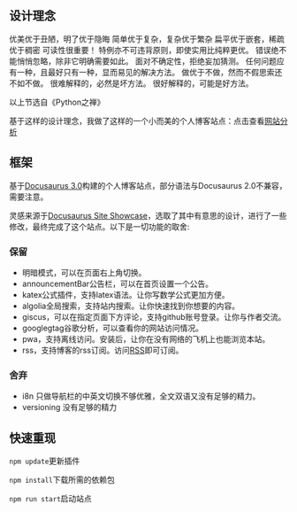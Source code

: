 ## 设计理念

优美优于丑陋，明了优于隐晦
简单优于复杂，复杂优于繁杂
扁平优于嵌套，稀疏优于稠密
可读性很重要！
特例亦不可违背原则，即使实用比纯粹更优。
错误绝不能悄悄忽略，除非它明确需要如此。
面对不确定性，拒绝妄加猜测。
任何问题应有一种，且最好只有一种，显而易见的解决方法。
做优于不做，然而不假思索还不如不做。
很难解释的，必然是坏方法。
很好解释的，可能是好方法。

以上节选自《Python之禅》

基于这样的设计理念，我做了这样的一个小而美的个人博客站点：点击查看[网站分析](https://pagespeed.web.dev/)

## 框架

基于[Docusaurus 3.0](https://docusaurus.io/)构建的个人博客站点，部分语法与Docusaurus 2.0不兼容，需要注意。

灵感来源于[Docusaurus Site Showcase](https://docusaurus.io/showcase)，选取了其中有意思的设计，进行了一些修改，最终完成了这个站点。以下是一切功能的取舍:

### 保留

- 明暗模式，可以在页面右上角切换。
- announcementBar公告栏，可以在首页设置一个公告。
- katex公式插件，支持latex语法。让你写数学公式更加方便。
- algolia全局搜索，支持站内搜索。让你快速找到你想要的内容。
- giscus，可以在指定页面下方评论，支持github账号登录。让你与作者交流。
- googlegtag谷歌分析，可以查看你的网站访问情况。
- pwa，支持离线访问。安装后，让你在没有网络的飞机上也能浏览本站。
- rss，支持博客的rss订阅。访问[RSS](https://jiangmiemie.com/blog/rss.xml)即可订阅。

### 舍弃

- i8n 只做导航栏的中英文切换不够优雅，全文双语又没有足够的精力。
- versioning 没有足够的精力

## 快速重现

`npm update`更新插件

`npm install`下载所需的依赖包

`npm run start`启动站点